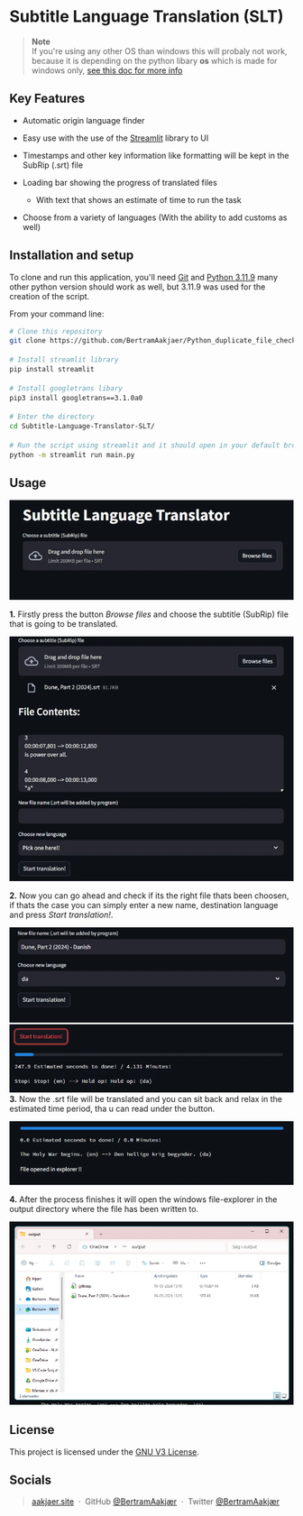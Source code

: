 #  **Subtitle Language Translation (SLT)**

>  **Note**  
>  If you're using any other OS than windows this will probaly not work, because it is depending on the python libary **os** which is made for windows only, [see this doc for more info](https://docs.python.org/3/library/os.html)

##  **Key Features**

*  Automatic origin language finder

*  Easy use with the use of the [Streamlit](https://streamlit.io/) library to UI
  
*  Timestamps and other key information like formatting will be kept in the SubRip (.srt) file

*  Loading bar showing the progress of translated files
   *  With text that shows an estimate of time to run the task
  
*  Choose from a variety of languages (With the ability to add customs as well)


  
  

##  **Installation and setup**

  

To clone and run this application, you'll need [Git](https://git-scm.com) and [Python 3.11.9](https://www.python.org/downloads/?ref=gfxhacks.com) many other python version should work as well, but 3.11.9 was used for the creation of the script.

  

From your command line:

```bash
# Clone this repository
git clone https://github.com/BertramAakjaer/Python_duplicate_file_checker.git

# Install streamlit library
pip install streamlit

# Install googletrans libary
pip3 install googletrans==3.1.0a0

# Enter the directory
cd Subtitle-Language-Translator-SLT/

# Run the script using streamlit and it should open in your default browser
python -m streamlit run main.py
```

##  **Usage**

![Image](docs/screenshots/start.webp)

**1.** Firstly press the button *Browse files* and choose the subtitle (SubRip) file that is going to be translated.

![Image](docs/screenshots/uploaded_file.webp)

**2.** Now you can go ahead and check if its the right file thats been choosen, if thats the case you can simply enter a new name, destination language and press *Start translation!*.

![Image](docs/screenshots/new_properties.webp)
![Image](docs/screenshots/calculating_time.webp)
**3.** Now the .srt file will be translated and you can sit back and relax in the estimated time period, tha u can read under the button.

![Image](docs/screenshots/Done.webp)

**4.** After the process finishes it will open the windows file-explorer in the output directory where the file has been written to.

![Image](docs/screenshots/file_explorer.webp)

##  **License**
This project is licensed under the [GNU V3 License](LICENSE).

  
  

##  **Socials**

>  [aakjaer.site](https://www.aakjaer.site) &nbsp;&middot;&nbsp;
>  GitHub [@BertramAakjær](https://github.com/BertramAakjaer) &nbsp;&middot;&nbsp;
>  Twitter [@BertramAakjær](https://twitter.com/BertramAakjaer)

